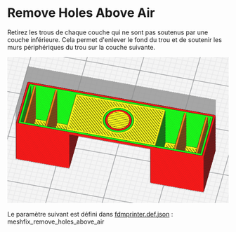 # Remove Holes Above Air

Retirez les trous de chaque couche qui ne sont pas soutenus par une couche inférieure. Cela permet d'enlever le fond du trou et de soutenir les murs périphériques du trou sur la couche suivante.

![Enlever les trous au-dessus du vide](../../../articles/images-mb/meshfix_remove_holes_above_air.png)

Le paramètre suivant est défini dans [fdmprinter.def.json](https://github.com/smartavionics/Cura/blob/mb-master/resources/definitions/fdmprinter.def.json) : meshfix_remove_holes_above_air

